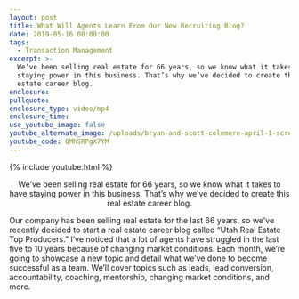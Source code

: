 ```yaml
---
layout: post
title: What Will Agents Learn From Our New Recruiting Blog?
date: 2019-05-16 00:00:00
tags:
  - Transaction Management
excerpt: >-
  We’ve been selling real estate for 66 years, so we know what it takes to have
  staying power in this business. That’s why we’ve decided to create this real
  estate career blog.
enclosure:
pullquote:
enclosure_type: video/mp4
enclosure_time:
use_youtube_image: false
youtube_alternate_image: /uploads/bryan-and-scott-colemere-april-1-screen-shot-np.jpg
youtube_code: QMhSRPgX7YM
---
```


{% include youtube.html %}

<center>We’ve been selling real estate for 66 years, so we know what it takes to have staying power in this business. That’s why we’ve decided to create this real estate career blog.</center>

Our company has been selling real estate for the last 66 years, so we’ve recently decided to start a real estate career blog called “Utah Real Estate Top Producers.” I’ve noticed that a lot of agents have struggled in the last five to 10 years because of changing market conditions. Each month, we’re going to showcase a new topic and detail what we’ve done to become successful as a team. We’ll cover topics such as leads, lead conversion, accountability, coaching, mentorship, changing market conditions, and more.